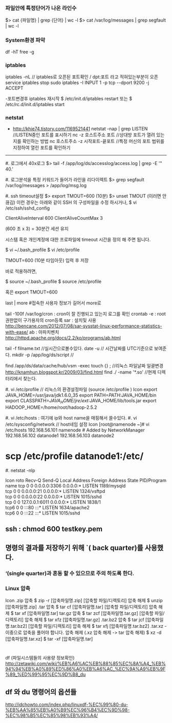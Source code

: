 ### 파일안에 특정단어가 나온 라인수
$> cat {파일명} | grep {단어} | wc -l
$> cat /var/log/messages | grep segfault | wc -l

### System환경 파악
df -hT
free -g

### iptables
 iptables -nL // iptables로 오픈된 포트확인 / dpt:포트 라고 적혀있는부분이 오픈
service iptables stop
sudo iptables -I INPUT 1 -p tcp --dport 9200 -j ACCEPT

-포트변경후 iptables 재시작
$ /etc/init.d/iptables restart 또는
$ /etc/rc.d/init.d/iptables start

### netstat
- http://khie74.tistory.com/1169521441
netstat -nap | grep LISTEN //LISTEN중인 포트를 표시하기
nc -z 호스트주소 포트 //상대방 포트가 열려 있는지를 확인하는 방법
nc 호스트주소 -z 시작포트-끝포트 //특정 머신의 포트 범위를 지정하여 열린 포트를 확인하기
---

#. 로그에서 40x로그
$> tail -f /app/log/ds/accesslog/access.log | grep -E '\" 40.'

#. 로그분석을 특정 키워드가 들어가 라인을 리다이렉트
$> grep segfault /var/log/messages > /app/log/msg.log

#. ssh timeout설정
$> export TMOUT=600  (10분)
$> unset TMOUT   (이러면 안끊김)
이런 경우는 아래와 같이 SSH 의 구성파일을 수정 하시거나,
$ vi /etc/ssh/sshd_config

ClientAliveInterval 600
ClientAliveCountMax 3

(600 초 x 3) = 30분간 세션 유지

시스템 혹은 개인계정에 대한 프로파일에 timeout 시간을 정의 해 주면 됩니다.

$ vi ~/.bash_profile
$ vi /etc/profile

TMOUT=600    (10분 타임아웃)
입력 후 저장

바로 적용하려면,   

$ source ~/.bash_profile
$ source /etc/profile

혹은
export TMOUT=600



last | more   #접속한 사용자 정보가 길어서 more로

 tail -100f /var/log/cron : cron이 잘 진행되고 있는지 로그를 확인
crontab -e : root권한없이 구가용자의 cron등록
sar : 설치및 사용 http://bencane.com/2012/07/08/sar-sysstat-linux-performance-statistics-with-ease/
ab : 아파치벤치 http://httpd.apache.org/docs/2.2/ko/programs/ab.html

tail -f filname.txt //실시간으로볼수있다.
date -u // 시간날짜를 UTC기준으로 보여준다.
mkdir -p /app/log/ds/script //

find /app/ds/data/cache/hub/vsm -exec touch {} \;    //리눅스 파일날짜 일괄변경  http://knamhun.blogspot.kr/2009/03/find.html
find ./ -name '*.so' //현제 디렉터리에서 찾는다.

#. vi /etc/profile        // 리눅스의 환경설정파일  (source /etc/profile )
Icon
export JAVA_HOME=/usr/java/jdk1.6.0_35
export PATH=$PATH:$JAVA_HOME/bin
export CLASSPATH=$JAVA_HOME/jre/ext:$JAVA_HOME/lib/tools.jar
export HADOOP_HOME=/home/root/hadoop-2.5.2

#. vi /etc/hosts : 여기에 ip와 host name을 매핑해서 쓸수있다.
#. vi /etc/sysconfig/network  // host네임 설정
Icon
[root@namenode ~]# vi /etc/hosts
192.168.56.101  namenode        # Added by NetworkManager
192.168.56.102  datanode1
192.168.56.103  datanode2
# scp /etc/profile datanode1:/etc/

#. netstat -nlp

Icon
roto Recv-Q Send-Q Local Address           Foreign Address         State       PID/Program name
tcp        0      0 0.0.0.0:3306            0.0.0.0:*               LISTEN      1189/mysqld     
 tcp        0      0 0.0.0.0:21              0.0.0.0:*               LISTEN      1324/vsftpd     
tcp        0      0 0.0.0.0:22              0.0.0.0:*               LISTEN      1015/sshd       
tcp        0      0 127.0.0.1:6011          0.0.0.0:*               LISTEN      1838/1            
tcp6       0      0 :::80                   :::*                    LISTEN      1634/apache2    
tcp6       0      0 :::22                   :::*                    LISTEN      1015/sshd   

## ssh : chmod 600 testkey.pem

## 명령의 결과를 저장하기 위해 `( back quarter)를 사용했다.

### ‘(single quarter)과 혼동 할 수 있으므로 주의 하도록 한다.

### Linux 압축
Icon
.zip
 압축 $ zip -r [압축파일명.zip] [압축할 파일/디렉토리]
압축 해제 $ unzip [압축파일명.zip]
.tar
압축 $ tar cf [압축파일명.tar] [압축할 파일/디렉토리]
압축 해제 $ tar xf [압축파일명.tar]
 tar.gz
압축 $ tar zcf [압축파일명.tar.gz] [압축할 파일/디렉토리]
압축 해제 $ tar xfz [압축파일명.tar.gz]
 .tar.bz2
압축 $ tar jcf [압축파일명.tar.bz2] [압축할 파일/디렉토리]
압축 해제 $ tar xfj [압축파일명.tar.bz2]
.tar.xz - 이중으로 압축을 풀어야 합니다.
 압축 해제 (.xz 압축 해제 -> tar 압축 해제)
$ xz -d [압축파일명.tar.xz]
$ tar -xf [압축파일명.tar]


#
df (파일시스템들의 사용량 정보확인)
http://zetawiki.com/wiki/%EB%A6%AC%EB%88%85%EC%8A%A4_%EB%94%94%EB%A0%89%ED%86%A0%EB%A6%AC_%EC%9A%A9%EB%9F%89_%ED%99%95%EC%9D%B8_du

## df 와 du 명령어의 옵션들
http://idchowto.com/index.php/linuxdf-%EC%99%80-du-%EB%AA%85%EB%A0%B9%EC%96%B4%EC%9D%98-%EC%98%B5%EC%85%98%EB%93%A4/
